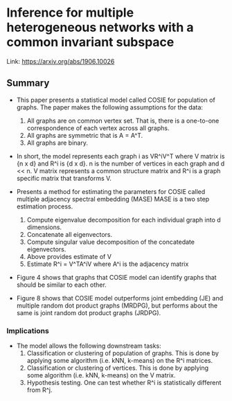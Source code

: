# Inference for multiple heterogeneous networks with a common invariant subspace
Link: https://arxiv.org/abs/1906.10026

## Summary
- This paper presents a statistical model called COSIE for population of graphs. The paper makes the following assumptions for the data:
  1. All graphs are on common vertex set. That is, there is a one-to-one correspondence of each vertex across all graphs.
  2. All graphs are symmetric that is A = A^T.
  3. All graphs are binary.

- In short, the model represents each graph i as VR^iV^T where V matrix is {n x d} and R^i is {d x d}. n is the number of vertices in each graph and d << n.
V matrix represents a common structure matrix and R^i is a graph specific matrix that transforms V. 

- Presents a method for estimating the parameters for COSIE called multiple adjacency spectral embedding (MASE)
MASE is a two step estimation process.

  1. Compute eigenvalue decomposition for each individual graph into d dimensions.
  2. Concatenate all eigenvectors.
  3. Compute singular value decomposition of the concatedate eigenvectors.
  4. Above provides estimate of V
  5. Estimate R^i = V^TA^iV where A^i is the adjacency matrix

- Figure 4 shows that graphs that COSIE model can identify graphs that should be similar to each other.

- Figure 8 shows that COSIE model outperforms joint embedding (JE) and multiple random dot product graphs (MRDPG), but performs about the same is joint random dot product graphs (JRDPG).

### Implications
- The model allows the following downstream tasks:
  1. Classification or clustering of population of graphs. This is done by applying some algorithm (i.e. kNN, k-means) on the R^i matrices.
  2. Classification or clustering of vertices. This is done by applying some algorithm (i.e. kNN, k-means) on the V matrix.
  3. Hypothesis testing. One can test whether R^i is statistically different from R^j.
